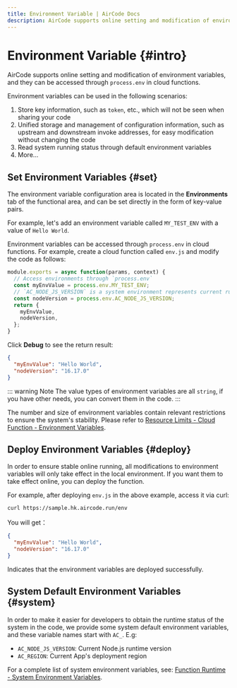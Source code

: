```yaml
---
title: Environment Variable | AirCode Docs
description: AirCode supports online setting and modification of environment variables, and they can be accessed through `process.env` in cloud functions.
---
```


# Environment Variable {#intro}

AirCode supports online setting and modification of environment variables, and they can be accessed through `process.env` in cloud functions.

Environment variables can be used in the following scenarios:
1. Store key information, such as `token`, etc., which will not be seen when sharing your code
2. Unified storage and management of configuration information, such as upstream and downstream invoke addresses, for easy modification without changing the code
3. Read system running status through default environment variables
4. More...

## Set Environment Variables {#set}

The environment variable configuration area is located in the **Environments** tab of the functional area, and can be set directly in the form of key-value pairs.

<ACImage src="/_images/1671605062316.png" mode="light" />
<ACImage src="/_images/1671605076328.png" mode="dark" />

For example, let's add an environment variable called `MY_TEST_ENV` with a value of `Hello World`.

Environment variables can be accessed through `process.env` in cloud functions. For example, create a cloud function called `env.js` and modify the code as follows:

```js
module.exports = async function(params, context) {
  // Access environments through `process.env`
  const myEnvValue = process.env.MY_TEST_ENV;
  // `AC_NODE_JS_VERSION` is a system environment represents current runtime's Node.js version
  const nodeVersion = process.env.AC_NODE_JS_VERSION;
  return {
    myEnvValue,
    nodeVersion,
  };
}
```

Click **Debug** to see the return result:

```json
{
  "myEnvValue": "Hello World",
  "nodeVersion": "16.17.0"
}
```

::: warning Note
The value types of environment variables are all `string`, if you have other needs, you can convert them in the code.
:::

The number and size of environment variables contain relevant restrictions to ensure the system's stability. Please refer to [Resource Limits - Cloud Function - Environment Variables](/about/limits#functions-environments).

## Deploy Environment Variables {#deploy}

In order to ensure stable online running, all modifications to environment variables will only take effect in the local environment. If you want them to take effect online, you can deploy the function.

For example, after deploying `env.js` in the above example, access it via curl:

```sh
curl https://sample.hk.aircode.run/env
```

You will get：

```json
{
  "myEnvValue": "Hello World",
  "nodeVersion": "16.17.0"
}
```

Indicates that the environment variables are deployed successfully.

## System Default Environment Variables {#system}

In order to make it easier for developers to obtain the runtime status of the system in the code, we provide some system default environment variables, and these variable names start with `AC_`. E.g:

- `AC_NODE_JS_VERSION`: Current Node.js runtime version
- `AC_REGION`: Current App's deployment region

For a complete list of system environment variables, see: [Function Runtime - System Environment Variables](/reference/server/functions-runtime#system-environments).
